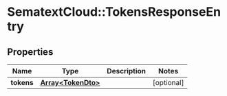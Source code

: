 # SematextCloud::TokensResponseEntry

## Properties

| Name       | Type                                     | Description | Notes      |
| ---------- | ---------------------------------------- | ----------- | ---------- |
| **tokens** | [**Array&lt;TokenDto&gt;**](TokenDto.md) |             | [optional] |
